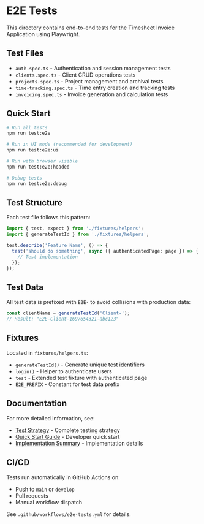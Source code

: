 # E2E Tests

This directory contains end-to-end tests for the Timesheet Invoice Application using Playwright.

## Test Files

- `auth.spec.ts` - Authentication and session management tests
- `clients.spec.ts` - Client CRUD operations tests
- `projects.spec.ts` - Project management and archival tests
- `time-tracking.spec.ts` - Time entry creation and tracking tests
- `invoicing.spec.ts` - Invoice generation and calculation tests

## Quick Start

```bash
# Run all tests
npm run test:e2e

# Run in UI mode (recommended for development)
npm run test:e2e:ui

# Run with browser visible
npm run test:e2e:headed

# Debug tests
npm run test:e2e:debug
```

## Test Structure

Each test file follows this pattern:

```typescript
import { test, expect } from './fixtures/helpers';
import { generateTestId } from './fixtures/helpers';

test.describe('Feature Name', () => {
  test('should do something', async ({ authenticatedPage: page }) => {
    // Test implementation
  });
});
```

## Test Data

All test data is prefixed with `E2E-` to avoid collisions with production data:

```typescript
const clientName = generateTestId('Client-');
// Result: "E2E-Client-1697654321-abc123"
```

## Fixtures

Located in `fixtures/helpers.ts`:

- `generateTestId()` - Generate unique test identifiers
- `login()` - Helper to authenticate users
- `test` - Extended test fixture with authenticated page
- `E2E_PREFIX` - Constant for test data prefix

## Documentation

For more detailed information, see:

- [Test Strategy](../docs/testing/TEST_STRATEGY.md) - Complete testing strategy
- [Quick Start Guide](../docs/testing/QUICK_START.md) - Developer quick start
- [Implementation Summary](../docs/testing/IMPLEMENTATION_SUMMARY.md) - Implementation details

## CI/CD

Tests run automatically in GitHub Actions on:
- Push to `main` or `develop`
- Pull requests
- Manual workflow dispatch

See `.github/workflows/e2e-tests.yml` for details.
